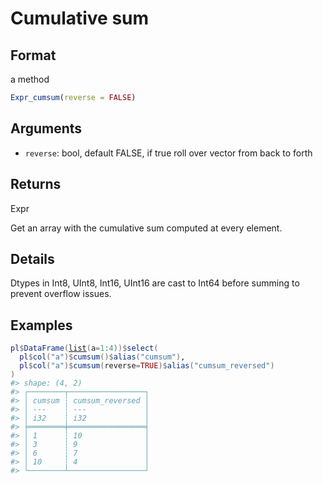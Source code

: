 # Cumulative sum

## Format

a method

```r
Expr_cumsum(reverse = FALSE)
```

## Arguments

- `reverse`: bool, default FALSE, if true roll over vector from back to forth

## Returns

Expr

Get an array with the cumulative sum computed at every element.

## Details

Dtypes in Int8, UInt8, Int16, UInt16 are cast to Int64 before summing to prevent overflow issues.

## Examples

<pre class='r-example'><code><span class='r-in'><span><span class='va'>pl</span><span class='op'>$</span><span class='fu'>DataFrame</span><span class='op'>(</span><span class='fu'><a href='https://rdrr.io/r/base/list.html'>list</a></span><span class='op'>(</span>a<span class='op'>=</span><span class='fl'>1</span><span class='op'>:</span><span class='fl'>4</span><span class='op'>)</span><span class='op'>)</span><span class='op'>$</span><span class='fu'>select</span><span class='op'>(</span></span></span>
<span class='r-in'><span>  <span class='va'>pl</span><span class='op'>$</span><span class='fu'>col</span><span class='op'>(</span><span class='st'>"a"</span><span class='op'>)</span><span class='op'>$</span><span class='fu'>cumsum</span><span class='op'>(</span><span class='op'>)</span><span class='op'>$</span><span class='fu'>alias</span><span class='op'>(</span><span class='st'>"cumsum"</span><span class='op'>)</span>,</span></span>
<span class='r-in'><span>  <span class='va'>pl</span><span class='op'>$</span><span class='fu'>col</span><span class='op'>(</span><span class='st'>"a"</span><span class='op'>)</span><span class='op'>$</span><span class='fu'>cumsum</span><span class='op'>(</span>reverse<span class='op'>=</span><span class='cn'>TRUE</span><span class='op'>)</span><span class='op'>$</span><span class='fu'>alias</span><span class='op'>(</span><span class='st'>"cumsum_reversed"</span><span class='op'>)</span></span></span>
<span class='r-in'><span><span class='op'>)</span></span></span>
<span class='r-out co'><span class='r-pr'>#&gt;</span> shape: (4, 2)</span>
<span class='r-out co'><span class='r-pr'>#&gt;</span> ┌────────┬─────────────────┐</span>
<span class='r-out co'><span class='r-pr'>#&gt;</span> │ cumsum ┆ cumsum_reversed │</span>
<span class='r-out co'><span class='r-pr'>#&gt;</span> │ ---    ┆ ---             │</span>
<span class='r-out co'><span class='r-pr'>#&gt;</span> │ i32    ┆ i32             │</span>
<span class='r-out co'><span class='r-pr'>#&gt;</span> ╞════════╪═════════════════╡</span>
<span class='r-out co'><span class='r-pr'>#&gt;</span> │ 1      ┆ 10              │</span>
<span class='r-out co'><span class='r-pr'>#&gt;</span> │ 3      ┆ 9               │</span>
<span class='r-out co'><span class='r-pr'>#&gt;</span> │ 6      ┆ 7               │</span>
<span class='r-out co'><span class='r-pr'>#&gt;</span> │ 10     ┆ 4               │</span>
<span class='r-out co'><span class='r-pr'>#&gt;</span> └────────┴─────────────────┘</span>
 </code></pre>